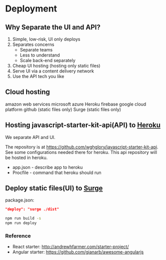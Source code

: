 # Deployment

## Why Separate the UI and API?

1.  Simple, low-risk, UI only deploys
1.  Separates concerns
    - Separate teams
    - Less to understand
    - Scale back-end separately
1.  Cheap UI hosting (hosting only static files)
1.  Serve UI via a content delivery network
1.  Use the API tech you like

## Cloud hosting

amazon web services microsoft azure Heroku firebase google cloud platform github (static files only) Surge (static files only)

## Hosting javascript-starter-kit-api(API) to [Heroku](http://heroku.com)

We separate API and UI.

The repository is at <https://github.com/wghglory/javascript-starter-kit-api>. See some configurations needed there for heroku. This api repository will be hosted in heroku.

- app.json - describe app to heroku
- Procfile - command that heroku should run

## Deploy static files(UI) to [Surge](http://surge.sh)

package.json:

```json
"deploy": "surge ./dist"
```

```bash
npm run build -s
npm run deploy
```

### Reference

- React starter: <http://andrewhfarmer.com/starter-project/>
- Angular starter: <https://github.com/gianarb/awesome-angularjs>
